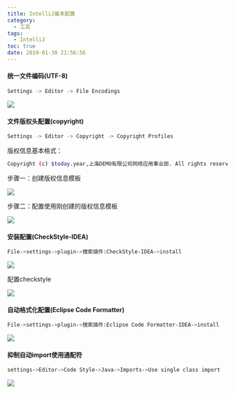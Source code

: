 ```yaml
---
title: IntelliJ基本配置
category:
  - 工具
tags:
  - IntelliJ
toc: true
date: 2019-01-30 21:56:56
---
```


#### 统一文件编码(UTF-8)

~~~ bash
Settings -> Editor -> File Encodings
~~~

![](http://qiniu.springfavor.cn/img/20190130220657.png)



#### 文件版权头配置(copyright)

~~~ bash
Settings -> Editor -> Copyright -> Copyright Profiles
~~~

版权信息基本格式：

~~~ bash
Copyright (c) $today.year,上海DEMO有限公司网络应用事业部. All rights reserved.
~~~

步骤一：创建版权信息模板

![](http://qiniu.springfavor.cn/img/20190130221522.png)

步骤二：配置使用刚创建的版权信息模板

![](http://qiniu.springfavor.cn/img/20190130221836.png)



#### 安装配置(CheckStyle-IDEA)

~~~ bash
File->settings->plugin->搜索插件:CheckStyle-IDEA->install
~~~

![](http://qiniu.springfavor.cn/img/20190203202859.png)



配置checkstyle

![](http://qiniu.springfavor.cn/img/20190203203243.png)

#### 自动格式化配置(Eclipse Code Formatter)

~~~ bash
File->settings->plugin->搜索插件:Eclipse Code Formatter-IDEA->install
~~~

![](http://qiniu.springfavor.cn/img/20190203204055.png)

#### 抑制自动import使用通配符

~~~ bash
settings->Editor->Code Style->Java->Imports->Use single class import
~~~

![](http://qiniu.springfavor.cn/img/20190203203636.png)

